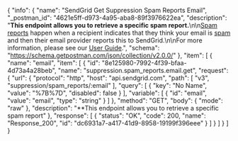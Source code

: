 {
  "info": {
    "name": "SendGrid Get Suppression Spam Reports Email",
    "_postman_id": "4621e5ff-d973-4a95-aba8-89f3976622ea",
    "description": "**This endpoint allows you to retrieve a specific spam report.**\n\n[Spam reports](https://sendgrid.com/docs/Glossary/spam_reports.html) happen when a recipient indicates that they think your email is [spam](https://sendgrid.com/docs/Glossary/spam.html) and then their email provider reports this to SendGrid.\n\nFor more information, please see our [User Guide](https://sendgrid.com/docs/User_Guide/Suppressions/spam_reports.html).",
    "schema": "https://schema.getpostman.com/json/collection/v2.0.0/"
  },
  "item": [
    {
      "name": "email",
      "item": [
        {
          "id": "8e125980-7992-4f39-bfaa-4d73a4a28beb",
          "name": "suppression.spam_reports.email.get",
          "request": {
            "url": {
              "protocol": "http",
              "host": "api.sendgrid.com",
              "path": [
                "v3",
                "suppression/spam_reports/:email"
              ],
              "query": [
                {
                  "key": "No Name",
                  "value": "%7B%7D",
                  "disabled": false
                }
              ],
              "variable": [
                {
                  "id": "email",
                  "value": "email",
                  "type": "string"
                }
              ]
            },
            "method": "GET",
            "body": {
              "mode": "raw"
            },
            "description": "**This endpoint allows you to retrieve a specific spam report"
          },
          "response": [
            {
              "status": "OK",
              "code": 200,
              "name": "Response_200",
              "id": "dc6931a7-a417-41d9-8958-19199f396eee"
            }
          ]
        }
      ]
    }
  ]
}